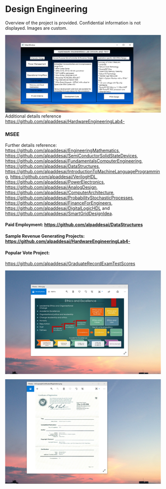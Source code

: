 # Design Engineering

Overview of the project is provided. Confidential information is not displayed. Images are custom.

![image](HWlab.png)
Additional details reference https://github.com/alpaddesai/HardwareEngineeringLab4-

### MSEE
Further details reference: https://github.com/alpaddesai/EngineeringMathematics,  https://github.com/alpaddesai/SemiConductorSolidStateDevices,   https://github.com/alpaddesai/FundamentalsComputerEngineering, https://github.com/alpaddesai/DataStructures, https://github.com/alpaddesai/IntroductionToMachineLanguageProgramming, https://github.com/alpaddesai/VerilogHDL,   https://github.com/alpaddesai/PowerElectronics, https://github.com/alpaddesai/AnalogDesign,   https://github.com/alpaddesai/ComputerArchitecture,    https://github.com/alpaddesai/ProbabilityStochasticProcesses, https://github.com/alpaddesai/FinanceForEngineers, https://github.com/alpaddesai/DigitalLogicHDL and https://github.com/alpaddesai/SmartGridDesignIdea.

#### Paid Employment: https://github.com/alpaddesai/DataStructures
#### Sample Revenue Generating Projects: https://github.com/alpaddesai/HardwareEngineeringLab4- 
#### Popular Vote Project: 
https://github.com/alpaddesai/GraduateRecordExamTestScores

![image](EthicsandExcellence.png)

![image](USCopyrightCertificate.png)
